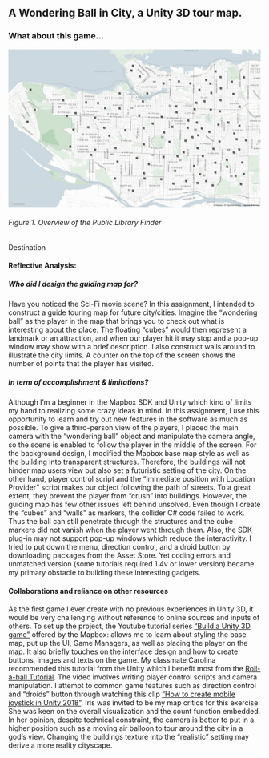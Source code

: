 ## A Wondering Ball in City, a Unity 3D tour map. 

### What about this game… 

![alt text][logo]

[logo]:https://github.com/JacksonCHY/JacksonCHY-web/blob/master/Interactive%20Mapping%20(Lab%202)/Overview.png "Public Library Finder for Vancouver Public Schools"
###### Figure 1. Overview of the Public Library Finder
Destination 
#### Reflective Analysis: 
##### Who did I design the guiding map for?
Have you noticed the Sci-Fi movie scene? In this assignment, I intended to construct a guide touring map for future city/cities. Imagine the “wondering ball” as the player in the map that brings you to check out what is interesting about the place. The floating “cubes” would then represent a landmark or an attraction, and when our player hit it may stop and a pop-up window may show with a brief description. I also construct walls around to illustrate the city limits. A counter on the top of the screen shows the number of points that the player has visited. 
##### In term of accomplishment & limitations?
Although I’m a beginner in the Mapbox SDK and Unity which kind of limits my hand to realizing some crazy ideas in mind. In this assignment, I use this opportunity to learn and try out new features in the software as much as possible. To give a third-person view of the players, I placed the main camera with the “wondering ball” object and manipulate the camera angle, so the scene is enabled to follow the player in the middle of the screen. For the background design, I modified the Mapbox base map style as well as the building into transparent structures. Therefore, the buildings will not hinder map users view but also set a futuristic setting of the city. On the other hand, player control script and the “immediate position with Location Provider” script makes our object following the path of streets. To a great extent, they prevent the player from “crush” into buildings. 
However, the guiding map has few other issues left behind unsolved. Even though I create the “cubes” and “walls” as markers, the collider C# code failed to work. Thus the ball can still penetrate through the structures and the cube markers did not vanish when the player went through them. Also, the SDK plug-in may not support pop-up windows which reduce the interactivity. I tried to put down the menu, direction control, and a droid button by downloading packages from the Asset Store. Yet coding errors and unmatched version (some tutorials required 1.4v or lower version) became my primary obstacle to building these interesting gadgets. 

#### Collaborations and reliance on other resources
As the first game I ever create with no previous experiences in Unity 3D, it would be very challenging without reference to online sources and inputs of others. To set up the project, the Youtube tutorial series [“Build a Unity 3D game”]( https://www.youtube.com/watch?v=RhG1kfDBhgM) offered by the Mapbox: allows me to learn about styling the base map, put up the UI, Game Managers, as well as placing the player on the map. It also briefly touches on the interface design and how to create buttons, images and texts on the game. My classmate Carolina recommended this tutorial from the Unity which I benefit most from the [Roll-a-ball Tutorial]( https://unity3d.com/learn/tutorials/s/roll-ball-tutorial). The video involves writing player control scripts and camera manipulation. I attempt to common game features such as direction control and “droids” button through watching this clip [“How to create mobile joystick in Unity 2018”]( https://www.youtube.com/watch?v=8-X3BmvtXT0). Iris was invited to be my map critics for this exercise. She was keen on the overall visualization and the count function embedded. In her opinion, despite technical constraint, the camera is better to put in a higher position such as a moving air balloon to tour around the city in a god’s view. Changing the buildings texture into the “realistic” setting may derive a more reality cityscape. 

